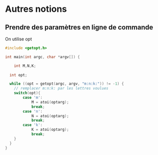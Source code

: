 # Autres notions

## Prendre des paramètres en ligne de commande

On utilise opt

```cpp
#include <getopt.h>

int main(int argc, char *argv[]) {

    int M,N,K;
  
  int opt;

  while ((opt = getopt(argc, argv, "m:n:k:")) != -1) {
    // remplacer m:n:k: par les lettres voulues
    switch(opt){
        case 'm':
            M = atoi(optarg);
            break;
        case 'n':
            N = atoi(optarg);
            break;
        case 'k':
            K = atoi(optarg);
            break;
    }
  }
}

```